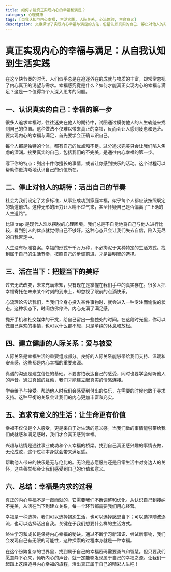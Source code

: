 ```yaml
---
title: 如何才能真正实现内心的幸福和满足？
category: 心理健康
tags: [自我认知与内心幸福, 生活实践, 人际关系, 心流体验, 生命意义]
description: 文章探讨了实现内心幸福与满足的方法，包括认识真实的自己、停止对他人的期待、活在当下、建立健康的人际关系、追求有意义的生活等，强调幸福是一种内求的过程，需要通过自我认知和生活实践来达成。
---
```

# 真正实现内心的幸福与满足：从自我认知到生活实践

 在这个快节奏的时代，人们似乎总是在追逐外在的成就与物质的丰富，却常常忽视了内心真正的渴望与需求。幸福感究竟是什么？如何才能真正实现内心的幸福与满足？这是一个值得每个人深入思考的问题。

## 一、认识真实的自己：幸福的第一步
 很多人追求幸福时，往往迷失在他人的期待中，试图通过模仿他人的人生轨迹来找到自己的位置。这种做法不仅难以带来真正的幸福，反而会让人感到疲惫和迷茫。要实现内心的幸福与满足，首先要学会正确认识自己。

 每个人都是独特的个体，都有自己的优点和不足。过分追求完美只会让我们陷入焦虑的深渊。接受真实的自己，包括我们的不完美，是通往内心幸福的第一步。

 写下你的特点：列出十件你擅长的事情，或者让你感到快乐的活动。这个过程可以帮助你更清晰地认识自己的价值所在。

## 二、停止对他人的期待：活出自己的节奏
 社会为我们设定了太多标准，从事业成功到家庭幸福，似乎每个人都应该按照既定的轨道前进。这种无形的压力让人喘不过气来，甚至怀疑自己是否偏离了"正确的人生道路"。

 比较 trap 是现代人难以摆脱的心理困境。我们总是不自觉地将自己与他人进行比较，看到别人的优点就觉得自己不够好。这种心态只会让我们失去自信，陷入无尽的自我否定中。

 人生没有标准答案。幸福的形式千千万万种，不必拘泥于某种特定的生活方式。找到属于自己的生活节奏，按照自己的步调前进，才是最明智的选择。

## 三、活在当下：把握当下的美好
 过去无法改变，未来充满未知，只有现在是掌握在我们手中的真实存在。很多人把幸福寄托在未来某个时刻的到来上，却忽视了眼前的点滴快乐。

 心流理论告诉我们，当我们全身心投入某件事物时，就会进入一种专注而愉悦的状态。这种状态下，时间仿佛停滞，内心充满了满足感。

 抛开手机和社交媒体的干扰，给自己留出一些独处的时间。在这段时光里，你可以做自己喜欢的事情，也可以什么都不想，只是单纯的休息和放松。

## 四、建立健康的人际关系：爱与被爱
 人际关系是幸福生活的重要组成部分。良好的人际关系能够带给我们支持、温暖和安全感，这些都是内心幸福的重要来源。

 真诚的沟通是建立信任的基础。不要害怕表达自己的感受，同时也要学会倾听他人的声音。通过真诚的互动，我们才能建立起真实的情感连接。

 学会给予与接受。帮助他人时我们会感受到付出的快乐，在需要的时候也敢于寻求支持。这种平衡的关系会让我们的内心更加丰富和充实。

## 五、追求有意义的生活：让生命更有价值
 幸福不仅仅是个人感受，更是来自于对生活的意义感。当我们做的事情能够带给我们成就感和满足感时，我们才会真正感到幸福。

 兴趣与热情是通往事业成功和个人幸福的桥梁。找到自己真正感兴趣的事情去做，无论成败，这个过程本身就会带来满足感。

 帮助他人带来的快乐是无与伦比的。无论是志愿服务还是日常生活中对身边人的关怀，这些善举都会让我们感受到自己的价值和意义。

## 六、总结：幸福是内求的过程
 真正的内心幸福不是一蹴而就的，它需要我们不断调整和优化。从认识自己到接纳不完美，从活在当下到建立关系，每一个环节都需要我们用心经营。

 幸福是一种选择。我们可以选择抱怨生活，也可以选择感恩当下；可以选择随波逐流，也可以选择活出自我。关键在于我们想要什么样的生活方式。

 终生学习和成长是保持内心幸福的秘诀。通过不断学习新知识、尝试新事物，我们会发现自己有无限的可能性，这种探索的过程本身就是一种幸福。

 在这个纷繁复杂的世界里，找到属于自己的幸福密码需要勇气和智慧。但只要我们愿意静下心来，倾听内心的声音，就一定能够发现属于自己的幸福之源。让我们一起踏上这段追寻内心幸福的旅程，活出真正属于自己的精彩人生吧！